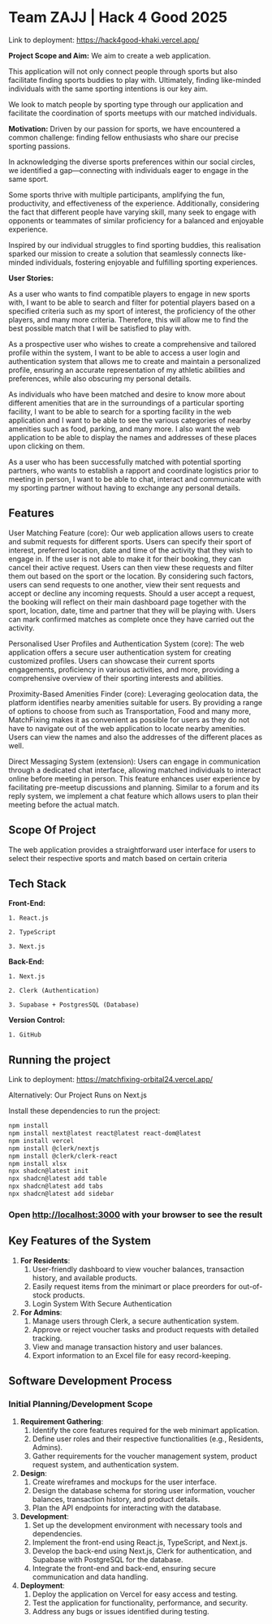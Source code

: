 
# Team ZAJJ | Hack 4 Good 2025

Link to deployment: https://hack4good-khaki.vercel.app/

**Project Scope and Aim:** We aim to create a web application.

This application will not only connect people through sports but also facilitate finding sports buddies to play with. Ultimately, finding like-minded individuals with the same sporting intentions is our key aim.

We look to match people by sporting type through our application and facilitate the coordination of sports meetups with our matched individuals.

**Motivation:** Driven by our passion for sports, we have encountered a common challenge: finding fellow enthusiasts who share our precise sporting passions.

In acknowledging the diverse sports preferences within our social circles, we identified a gap—connecting with individuals eager to engage in the same sport.

Some sports thrive with multiple participants, amplifying the fun, productivity, and effectiveness of the experience. Additionally, considering the fact that different people have varying skill, many seek to engage with opponents or teammates of similar proficiency for a balanced and enjoyable experience.

Inspired by our individual struggles to find sporting buddies, this realisation sparked our mission to create a solution that seamlessly connects like-minded individuals, fostering enjoyable and fulfilling sporting experiences.

**User Stories:**

As a user who wants to find compatible players to engage in new sports with, I want to be able to search and filter for potential players based on a specified criteria such as my sport of interest, the proficiency of the other players, and many more criteria. Therefore, this will allow me to find the best possible match that I will be satisfied to play with.

As a prospective user who wishes to create a comprehensive and tailored profile within the system, I want to be able to access a user login and authentication system that allows me to create and maintain a personalized profile, ensuring an accurate representation of my athletic abilities and preferences, while also obscuring my personal details.

As individuals who have been matched and desire to know more about different amenities that are in the surroundings of a particular sporting facility, I want to be able to search for a sporting facility in the web application and I want to be able to see the various categories of nearby amenities such as food, parking, and many more. I also want the web application to be able to display the names and addresses of these places upon clicking on them.

As a user who has been successfully matched with potential sporting partners, who wants to establish a rapport and coordinate logistics prior to meeting in person, I want to be able to chat, interact and communicate with my sporting partner without having to exchange any personal details.

## Features

User Matching Feature (core): Our web application allows users to create and submit requests for different sports. Users can specify their sport of interest, preferred location, date and time of the activity that they wish to engage in. If the user is not able to make it for their booking, they can cancel their active request. Users can then view these requests and filter them out based on the sport or the location. By considering such factors, users can send requests to one another, view their sent requests and accept or decline any incoming requests. Should a user accept a request, the booking will reflect on their main dashboard page together with the sport, location, date, time and partner that they will be playing with. Users can mark confirmed matches as complete once they have carried out the activity.

Personalised User Profiles and Authentication System (core): The web application offers a secure user authentication system for creating customized profiles. Users can showcase their current sports engagements, proficiency in various activities, and more, providing a comprehensive overview of their sporting interests and abilities.

Proximity-Based Amenities Finder (core): Leveraging geolocation data, the platform identifies nearby amenities suitable for users. By providing a range of options to choose from such as Transportation, Food and many more, MatchFixing makes it as convenient as possible for users as they do not have to navigate out of the web application to locate nearby amenities. Users can view the names and also the addresses of the different places as well.

Direct Messaging System (extension): Users can engage in communication through a dedicated chat interface, allowing matched individuals to interact online before meeting in person. This feature enhances user experience by facilitating pre-meetup discussions and planning. Similar to a forum and its reply system, we implement a chat feature which allows users to plan their meeting before the actual match.

## Scope Of Project

The web application provides a straightforward user interface for users to select their respective sports and match based on certain criteria

## Tech Stack

**Front-End:**

    1. React.js

    2. TypeScript

    3. Next.js

**Back-End:**

    1. Next.js

    2. Clerk (Authentication)

    3. Supabase + PostgresSQL (Database)

**Version Control:**

    1. GitHub


## Running the project
Link to deployment: https://matchfixing-orbital24.vercel.app/

Alternatively:
Our Project Runs on Next.js

Install these dependencies to run the project:

```bash
npm install
npm install next@latest react@latest react-dom@latest
npm install vercel
npm install @clerk/nextjs
npm install @clerk/clerk-react
npm install xlsx
npx shadcn@latest init
npx shadcn@latest add table
npx shadcn@latest add tabs
npx shadcn@latest add sidebar
```
### Open [http://localhost:3000](http://localhost:3000) with your browser to see the result

## Key Features of the System
1. **For Residents**:
   1. User-friendly dashboard to view voucher balances, transaction history, and available products.
   2. Easily request items from the minimart or place preorders for out-of-stock products. 
   3. Login System With Secure Authentication
2. **For Admins**:
   1. Manage users through Clerk, a secure authentication system. 
   2. Approve or reject voucher tasks and product requests with detailed tracking.
   3. View and manage transaction history and user balances.
   4. Export information to an Excel file for easy record-keeping.

## Software Development Process

### Initial Planning/Development Scope
1. **Requirement Gathering**:
    1. Identify the core features required for the web minimart application.
    2. Define user roles and their respective functionalities (e.g., Residents, Admins).
    3. Gather requirements for the voucher management system, product request system, and authentication system.
2. **Design**:
    1. Create wireframes and mockups for the user interface.
    2. Design the database schema for storing user information, voucher balances, transaction history, and product details.
    3. Plan the API endpoints for interacting with the database.
3. **Development**:
    1. Set up the development environment with necessary tools and dependencies.
    2. Implement the front-end using React.js, TypeScript, and Next.js.
    3. Develop the back-end using Next.js, Clerk for authentication, and Supabase with PostgreSQL for the database.
    4. Integrate the front-end and back-end, ensuring secure communication and data handling.
4. **Deployment**:
    1. Deploy the application on Vercel for easy access and testing.
    2. Test the application for functionality, performance, and security.
    3. Address any bugs or issues identified during testing.